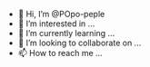- 👋 Hi, I’m @POpo-peple
- 👀 I’m interested in ...
- 🌱 I’m currently learning ...
- 💞️ I’m looking to collaborate on ...
- 📫 How to reach me ...

<!---
POpo-peple/POpo-peple is a ✨ special ✨ repository because its `README.md` (this file) appears on your GitHub profile.
You can click the Preview link to take a look at your changes.
--->
